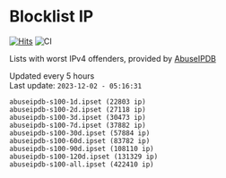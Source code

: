 # Blocklist IP

[![Hits](https://hits.seeyoufarm.com/api/count/incr/badge.svg?url=https%3A%2F%2Fgithub.com%2Fborestad%2Fblocklist-ip%2F&count_bg=%2379C83D&title_bg=%23555555&icon=&icon_color=%23E7E7E7&title=hits&edge_flat=false)](https://hits.seeyoufarm.com)  ![CI](https://img.shields.io/github/workflow/status/borestad/blocklist-ip/CI?style=flat-square)

Lists with worst IPv4 offenders, provided by [AbuseIPDB](https://www.abuseipdb.com/)

<!-- FOOTER-PLACEHOLDER -->
Updated every 5 hours<br>
Last update: `2023-12-02 - 05:16:31`
```
abuseipdb-s100-1d.ipset (22803 ip)
abuseipdb-s100-2d.ipset (27118 ip)
abuseipdb-s100-3d.ipset (30473 ip)
abuseipdb-s100-7d.ipset (37882 ip)
abuseipdb-s100-30d.ipset (57884 ip)
abuseipdb-s100-60d.ipset (83782 ip)
abuseipdb-s100-90d.ipset (108110 ip)
abuseipdb-s100-120d.ipset (131329 ip)
abuseipdb-s100-all.ipset (422410 ip)
```
